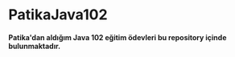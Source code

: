# PatikaJava102
#### Patika'dan aldığım Java 102 eğitim ödevleri bu repository içinde bulunmaktadır.
